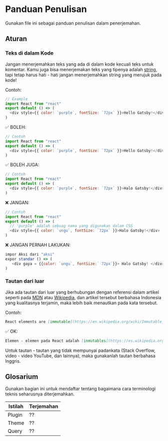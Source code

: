 # Panduan Penulisan

Gunakan file ini sebagai panduan penulisan dalam penerjemahan.

## Aturan

### Teks di dalam Kode

Jangan menerjemahkan teks yang ada di dalam kode kecuali teks untuk komentar. Kamu juga bisa menerjemakan teks yang tipenya adalah [string](https://id.wikipedia.org/wiki/String), tapi tetap harus hati - hati jangan menerjemahkan string yang merujuk pada kode!

Contoh:

```js
// Example
import React from "react"
export default () => (
  <div style={{ color: `purple`, fontSize: `72px` }}>Hello Gatsby!</div>
)
```

✅ BOLEH:

```js
// Contoh
import React from "react"
export default () => (
  <div style={{ color: `purple`, fontSize: `72px` }}>Hello Gatsby!</div>
)
```

✅ BOLEH JUGA:

```js
// Contoh
import React from "react"
export default () => (
  <div style={{ color: `purple`, fontSize: `72px` }}>Halo Gatsby!</div>
)
```

❌ JANGAN:

```js
// Contoh
import React from "react"
export default () => (
  // 'purple' adalah sebuag nama yang digunakan dalam CSS
  <div style={{ color: `ungu`, fontSize: `72px` }}>Halo Gatsby!</div>
)
```

❌ JANGAN PERNAH LAKUKAN:

```js
impor Aksi dari "aksi"
expor standar () => (
   <div gaya = {{color: `ungu`, fontSize:` 72px`}}> Halo Gatsby! </div>
)
```

### Tautan dari luar

Jika ada tautan dari luar yang berhubungan dengan referensi dalam artikel seperti pada [MDN] atau [Wikipedia], dan artikel tersebut berbahasa Indonesia yang kualitasnya terjamin, maka lebih baik menautkan pada kata tersebut.

[mdn]: https://developer.mozilla.org/en-US/
[wikipedia]: https://en.wikipedia.org/wiki/Main_Page

Contoh:

```md
React elements are [immutable](https://en.wikipedia.org/wiki/Immutable_object).
```

✅ OK:

```md
Elemen - elemen pada React adalah [inmutables](https://es.wikipedia.org/wiki/Objeto_inmutable).
```

Untuk tautan - tautan yang tidak mempunyai padankata (Stack Overflow, video - video YouTube, dan lainnya), maka gunakanlah tautan berbahasa Inggris.

## Glosarium

Gunakan bagian ini untuk mendaftar tentang bagaimana cara terminologi teknis seharusnya diterjemahkan.

| Istilah   | Terjemahan  |
| --------- | ----------- |
| Plugin    | ??          |
| Theme     | ??          |
| Query     | ??          |
